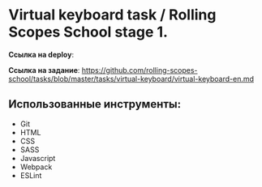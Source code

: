 # Virtual keyboard task / Rolling Scopes School stage 1.

**Ссылка на deploy**: 

**Ссылка на задание**: https://github.com/rolling-scopes-school/tasks/blob/master/tasks/virtual-keyboard/virtual-keyboard-en.md

## Использованные инструменты:

- Git
- HTML
- CSS
- SASS
- Javascript
- Webpack
- ESLint
